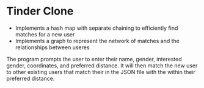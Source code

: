 # Tinder Clone
* Implements a hash map with separate chaining to efficiently find matches for a new user
* Implements a graph to represent the network of matches and the relationships between useres

The program prompts the user to enter their name, gender, interested gender, coordinates, and preferred distance. It will then match the new user to other existing users that match their in the JSON file with the within their preferred distance.
